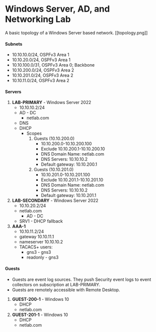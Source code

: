# Windows Server, AD, and Networking Lab
A basic topology of a Windows Server based network.
[[topology.png]]
#### Subnets
- 10.10.10.0/24, OSPFv3 Area 1
- 10.10.20.0/24, OSPFv3 Area 1
- 10.10.100.0/31, OSPFv3 Area 0; Backbone
- 10.10.200.0/24, OSPFv3 Area 2
- 10.10.201.0/24, OSPFv3 Area 2
- 10.10.11.0/24, OSPFv3 Area 2
#### Servers
1. **LAB-PRIMARY** - Windows Server 2022
	- 10.10.10.2/24
	- AD - DC
		- netlab.com
	- DNS
	- DHCP
		- Scopes
			1. Guests (10.10.200.0)
				- 10.10.200.0-10.10.200.100
				- Exclude 10.10.200.1-10.10.200.10
				- DNS Domain Name: netlab.com
				- DNS Servers: 10.10.10.2
				- Default gateway: 10.10.200.1
			2. Guests (10.10.201.0)
				- 10.10.201.0-10.10.201.100
				- Exclude 10.10.201.1-10.10.201.10
				- DNS Domain Name: netlab.com
				- DNS Servers: 10.10.10.2
				- Default gateway: 10.10.201.1
2. **LAB-SECONDARY** - Windows Server 2022
	- 10.10.20.2/24
	- netlab.com
		- AD - DC
	- SRV1 - DHCP fallback
3. **AAA-1**
	- 10.10.11.2/24
	- gateway 10.10.11.1
	- nameserver 10.10.10.2
	- TACACS+ users:
		- gns3 - gns3
		- readonly - gns3
#### Guests
- Guests are event log sources. They push Security event logs to event collectors on subscription at LAB-PRIMARY.
- Guests are remotely accessible with Remote Desktop.
1. **GUEST-200-1** - Windows 10
	- DHCP
	- netlab.com
2. **GUEST-201-1** - Windows 10
	- DHCP
	- netlab.com